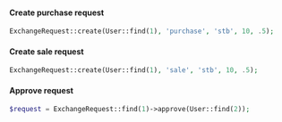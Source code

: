 #### Create purchase request

```php
ExchangeRequest::create(User::find(1), 'purchase', 'stb', 10, .5);
```

#### Create sale request

```php
ExchangeRequest::create(User::find(1), 'sale', 'stb', 10, .5);
```

#### Approve request

```php
$request = ExchangeRequest::find(1)->approve(User::find(2));
```

